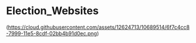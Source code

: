 # Election_Websites

(https://cloud.githubusercontent.com/assets/12624713/10689514/6f7c4cc8-7999-11e5-8cdf-02bb4b91d0ec.png)
